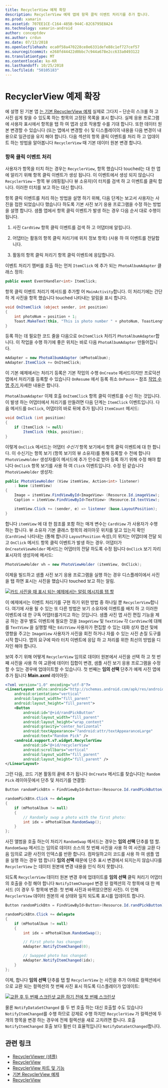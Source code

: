 ```yaml
---
title: RecyclerView 예제 확장
description: RecyclerView 예제 앱에 항목 클릭 이벤트 처리기를 추가 합니다.
ms.prod: xamarin
ms.assetid: 707EE1CE-C164-485B-944C-82C6795E8A24
ms.technology: xamarin-android
author: conceptdev
ms.author: crdun
ms.date: 07/13/2018
ms.openlocfilehash: eca0f58a470228ce8e6331defe88c1ef727cef57
ms.sourcegitcommit: e268fd44422d0bbc7c944a678e2cc633a0493122
ms.translationtype: MT
ms.contentlocale: ko-KR
ms.lasthandoff: 10/25/2018
ms.locfileid: "50105183"
---
```

# <a name="extending-the-recyclerview-example"></a>RecyclerView 예제 확장


에 설명 된 기본 앱 [는 기본 RecyclerView 예제](~/android/user-interface/layouts/recycler-view/recyclerview-example.md) 실제로 그다지 &ndash; 단순히 스크롤 하 고 사진 쉽게 찾을 수 있도록 하는 항목의 고정된 목록을 표시 합니다. 실제 응용 프로그램에 사용자 표시에서 항목을 탭 하 여 앱과 상호 작용할 수를 기대 합니다. 또한 데이터 원본 변경할 수 있습니다 (또는 앱에서 변경할 수) 및 디스플레이의 내용을 다음 변경이 내용으로 일관성을 유지 해야 합니다. 다음 섹션의 항목 클릭 이벤트를 처리 하 고 업데이트 하는 방법을 알아봅니다 `RecyclerView` 때 기본 데이터 원본 변경 합니다.


### <a name="handling-item-click-events"></a>항목 클릭 이벤트 처리

사용자가 항목을 터치 하는 경우는 `RecyclerView`, 항목 했습니다 touched는 대 한 앱에 알리기 위해 항목 클릭 이벤트가 생성 됩니다. 이 이벤트에서 생성 되지 않습니다 `RecyclerView` &ndash; 항목 뷰 (래핑됩니다 뷰 소유자)이 터치를 검색 하 고 이벤트를 클릭 합니다. 이러한 터치를 보고 하는 대신 합니다.

항목 클릭 이벤트를 처리 하는 방법을 설명 하기 위해, 다음 단계는 보고서 사용자는 사진을 접한 되었습니다 했습니다 하도록 기본 사진 보기 응용 프로그램을 수정 하는 방법을 설명 합니다. 샘플 앱에서 항목 클릭 이벤트가 발생 하는 경우 다음 순서 대로 수행이 됩니다.

1.  사진 `CardView` 항목 클릭 이벤트를 검색 하 고 어댑터에 알립니다.

2.  어댑터는 활동의 항목 클릭 처리기에 위치 정보 항목) (사용 하 여 이벤트를 전달합니다.

3.  활동의 항목 클릭 처리기 항목 클릭 이벤트에 응답합니다.

이벤트 처리기 멤버를 호출 하는 먼저 `ItemClick` 에 추가 되는 `PhotoAlbumAdapter` 클래스 정의:

```csharp
public event EventHandler<int> ItemClick;
```

항목 클릭 이벤트 처리기 메서드를 추가할 어 `MainActivity`합니다.
이 처리기에는 간단 하 게 사진을 항목 했습니다 touched 나타내는 알림을 표시 합니다.

```csharp
void OnItemClick (object sender, int position)
{
    int photoNum = position + 1;
    Toast.MakeText(this, "This is photo number " + photoNum, ToastLength.Short).Show();
}

```

등록 하는 데 필요한 코드 줄을 다음으로 `OnItemClick` 처리기 `PhotoAlbumAdapter`합니다. 이 작업을 수행 하기에 좋은 위치는 바로 다음 `PhotoAlbumAdapter` 만들어집니다. 

```csharp
mAdapter = new PhotoAlbumAdapter (mPhotoAlbum);
mAdapter.ItemClick += OnItemClick;

```

이 기본 예제에서는 처리기 등록은 기본 작업의 수행 `OnCreate` 메서드이지만 프로덕션 앱에서 처리기를 등록할 수 있습니다 `OnResume` 에서 등록 취소 `OnPause` &ndash; 참조 [작업 수명 주기 ](~/android/app-fundamentals/activity-lifecycle/index.md) 자세한 내용은 합니다.

`PhotoAlbumAdapter` 이제 호출 `OnItemClick` 항목 클릭 이벤트를 수신 하는 것입니다. 이 발생 하는 어댑터에서 처리기를 만들려면 다음 단계는 `ItemClick` 이벤트입니다. 다음 메서드를 `OnClick`, 어댑터의 바로 뒤에 추가 됩니다 `ItemCount` 메서드:

```csharp
void OnClick (int position)
{
    if (ItemClick != null)
        ItemClick (this, position);
}
```

이렇게 `OnClick` 메서드는 어댑터 *수신기* 항목 보기에서 항목 클릭 이벤트에 대 한 합니다. 이 수신기는 항목 보기 (항목 보기의 뷰 소유자)를 통해 등록할 수 전에 합니다 `PhotoViewHolder` 생성자를이 메서드에 추가 인수로 받아 등록 하기 위해 수정 해야 합니다 `OnClick` 항목 보기를 사용 하 여 `Click` 이벤트입니다.
수정 된 같습니다 `PhotoViewHolder` 생성자:

```csharp
public PhotoViewHolder (View itemView, Action<int> listener)
    : base (itemView)
{
    Image = itemView.FindViewById<ImageView> (Resource.Id.imageView);
    Caption = itemView.FindViewById<TextView> (Resource.Id.textView);

    itemView.Click += (sender, e) => listener (base.LayoutPosition);
}

```

합니다 `itemView` 에 대 한 참조를 포함 하는 매개 변수는 `CardView` 가 사용자가 수행 하는 합니다. 뷰 소유자 기본 클래스 항목의 레이아웃 위치를 알고 있는지 확인 (`CardView`) 나타내는 (통해 합니다 `LayoutPosition` 속성),이 위치는 어댑터에 전달 되 고 `OnClick` 메서드 항목 클릭 이벤트가 발생 하는 경우. 어댑터가 `OnCreateViewHolder` 메서드는 어댑터의 전달 하도록 수정 됩니다 `OnClick` 보기 자리 표시자의 생성자에 메서드:

```csharp
PhotoViewHolder vh = new PhotoViewHolder (itemView, OnClick);
```

이제을 빌드하고 샘플 사진 보기 응용 프로그램을 실행 하는 경우 디스플레이에서 사진을 탭 하면 표시는 사진을 했습니다 touched 보고 하는 알림.

[![카드 사진을 때 표시 되는 예제에서는 알림 메시지를 탭 할](extending-the-example-images/01-photo-selected-sml.png)](extending-the-example-images/01-photo-selected.png#lightbox)

이 예제에서는 이벤트 처리기를 구현 하기 위한 방법 중 하나일 뿐 `RecyclerView`합니다. 여기에 사용 될 수 있는 또 다른 방법은 보기 소유자에 이벤트를 배치 하 고 이러한 이벤트에 대 한 구독 어댑터를가지고 하는 것입니다. 샘플 사진 앱 사진 편집 기능을 제공 하는 경우 별도 이벤트에 필요한 것을 `ImageView` 및 `TextView` 각 `CardView`:에 대해를 `TextView` 을 실행할 때는 `EditView` 사용자가 편집할 수 있는 대화 상자 캡션 및에 영향을 주고는 `ImageView` 사용자가 사진을 회전 하거나 자를 수 있는 사진 손질 도구를 시작 합니다. 앱의 요구에 따라 터치 이벤트에 응답 하 고 처리를 위한 최선의 방법을 디자인 해야 합니다.

보여 주기 위해 어떻게 `RecyclerView` 임의로 데이터 원본에서 사진을 선택 하 고 첫 번째 사진을 사용 하 여 교환에 데이터 집합이 변경, 샘플 사진 보기 응용 프로그램을 수정할 수 있는 경우에 업데이트할 수 있습니다. 첫 번째는 **임의 선택** 단추가 예제 사진 앱에 추가 됩니다 **Main.axml** 레이아웃:

```xml
<?xml version="1.0" encoding="utf-8"?>
<LinearLayout xmlns:android="http://schemas.android.com/apk/res/android"
    android:orientation="vertical"
    android:layout_width="fill_parent"
    android:layout_height="fill_parent">
    <Button
        android:id="@+id/randPickButton"
        android:layout_width="fill_parent"
        android:layout_height="wrap_content"
        android:gravity="center_horizontal"
        android:textAppearance="?android:attr/textAppearanceLarge"
        android:text="Random Pick" />
    <android.support.v7.widget.RecyclerView
        android:id="@+id/recyclerView"
        android:scrollbars="vertical"
        android:layout_width="fill_parent"
        android:layout_height="fill_parent" />
</LinearLayout>
```

그런 다음, 코드 기본 활동의 끝에 추가 됩니다 `OnCreate` 메서드를 찾습니다는 `Random Pick` 레이아웃에서 단추 및 처리기를 연결할:

```csharp
Button randomPickBtn = FindViewById<Button>(Resource.Id.randPickButton);

randomPickBtn.Click += delegate
{
    if (mPhotoAlbum != null)
    {
        // Randomly swap a photo with the first photo:
        int idx = mPhotoAlbum.RandomSwap();
    }
};

```

사진 앨범을 호출 하는이 처리기 `RandomSwap` 메서드는 경우는 **임의 선택** 단추를 탭 할. `RandomSwap` 메서드는 임의로 데이터 소스의 첫 번째 사진을 사용 하 여 사진을 교환 다음 임의로 교환 사진의 인덱스를 반환 합니다. 컴파일하고이 코드를 사용 하 여 샘플 앱을 실행 하는 경우 탭 합니다 **임의 선택** 때문에 단추 표시 변경에서 되지는지 않습니다를 `RecyclerView` 는 데이터 원본에 변경 내용을 인식 하지 못합니다.

되도록 `RecyclerView` 데이터 원본 변경 후에 업데이트를 **임의 선택** 클릭 처리기 어댑터의 호출을 수정 해야 합니다 `NotifyItemChanged` 변경 된 컬렉션의 각 항목에 대 한 메서드 (이 경우 두 항목에 변경: 첫 번째 사진과 바뀌었으면된 사진). 이 인해 `RecyclerView` 데이터 원본의 새 상태와 일치 되도록 표시를 업데이트 합니다.

```csharp
Button randomPickBtn = FindViewById<Button>(Resource.Id.randPickButton);

randomPickBtn.Click += delegate
{
    if (mPhotoAlbum != null)
    {
        int idx = mPhotoAlbum.RandomSwap();

        // First photo has changed:
        mAdapter.NotifyItemChanged(0);

        // Swapped photo has changed:
        mAdapter.NotifyItemChanged(idx);
    }
};

```

이제, 합니다 **임의 선택** 단추를 탭 할 `RecyclerView` 는 사진을 추가 아래로 컬렉션에서으로 교환 되는 컬렉션의 첫 번째 사진 표시 하도록 디스플레이가 업데이트:

[![교환 후 두 번째 스크린샷 교환 하기 전에 첫 번째 스크린샷](extending-the-example-images/02-random-pick-sml.png)](extending-the-example-images/02-random-pick.png#lightbox)

물론 `NotifyDataSetChanged` 를 두 번 호출 하는 대신 호출할 수도 있습니다 `NotifyItemChanged`를 수행 하므로 강제로 수행 하지만 `RecyclerView` 가 컬렉션에 두 개의 항목을 변경 하는 경우에 전체 컬렉션을 새로 고치려면 합니다. 호출 `NotifyItemChanged` 호출 보다 훨씬 더 효율적입니다 `NotifyDataSetChanged`합니다.


## <a name="related-links"></a>관련 링크

- [RecyclerViewer (샘플)](https://developer.xamarin.com/samples/monodroid/android5.0/RecyclerViewer)
- [RecyclerView](~/android/user-interface/layouts/recycler-view/index.md)
- [RecyclerView 파트 및 기능](~/android/user-interface/layouts/recycler-view/parts-and-functionality.md)
- [기본 RecyclerView 예제](~/android/user-interface/layouts/recycler-view/recyclerview-example.md)
- [RecyclerView](https://developer.android.com/reference/android/support/v7/widget/RecyclerView.html)
